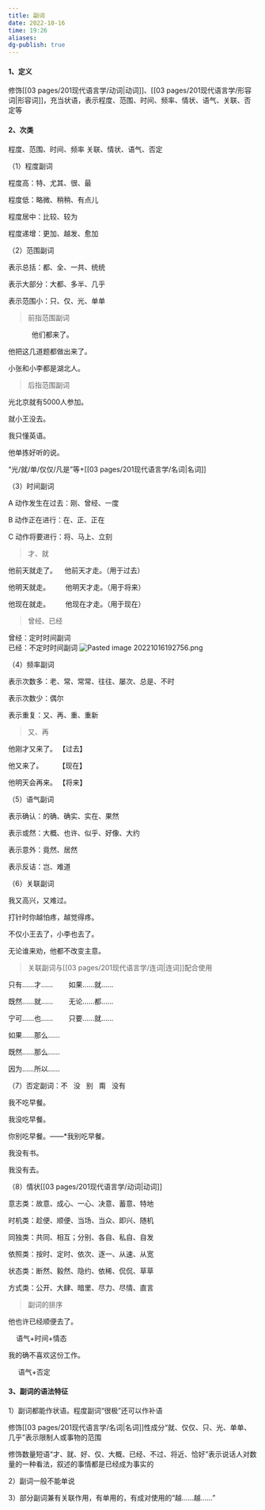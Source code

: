 ```yaml
---
title: 副词
date: 2022-10-16
time: 19:26
aliases:
dg-publish: true
---
```

#### 1、定义

修饰[[03 pages/201现代语言学/动词\|动词]]、[[03 pages/201现代语言学/形容词\|形容词]]，充当状语，表示程度、范围、时间、频率、情状、语气、关联、否定等

#### 2、次类
程度、范围、时间、频率
关联、情状、语气、否定

（1）程度副词

程度高：特、尤其、很、最

程度低：略微、稍稍、有点儿

程度居中：比较、较为

程度递增：更加、越发、愈加

（2）范围副词

表示总括：都、全、一共、统统

表示大部分：大都、多半、几乎

表示范围小：只、仅、光、单单

> 前指范围副词

            他们都来了。

他把这几道题都做出来了。

小张和小李都是湖北人。

> 后指范围副词

光北京就有5000人参加。

就小王没去。

我只懂英语。

他单拣好听的说。

“光/就/单/仅仅/凡是”等+[[03 pages/201现代语言学/名词\|名词]]

（3）时间副词

A 动作发生在过去：刚、曾经、一度

B 动作正在进行：在、正、正在

C 动作将要进行：将、马上、立刻

> 才、就

他前天就走了。    他前天才走。（用于过去）

他明天就走。        他明天才走。（用于将来）

他现在就走。        他现在才走。（用于现在）

> 曾经、已经

曾经：定时时间副词  
已经：不定时时间副词
![Pasted image 20221016192756.png](/img/user/09%20settings/Z%20attachment/Pasted%20image%2020221016192756.png)

（4）频率副词

表示次数多：老、常、常常、往往、屡次、总是、不时

表示次数少：偶尔

表示重复：又、再、重、重新

> 又、再

他刚才又来了。 【过去】

他又来了。        【现在】

他明天会再来。 【将来】

（5）语气副词

表示确认：的确、确实、实在、果然

表示或然：大概、也许、似乎、好像、大约

表示意外：竟然、居然

表示反诘：岂、难道

（6）关联副词

我又高兴，又难过。

打针时你越怕疼，越觉得疼。

不仅小王去了，小李也去了。

无论谁来劝，他都不改变主意。

> 关联副词与[[03 pages/201现代语言学/连词\|连词]]配合使用

只有……才……        如果……就……

既然……就……        无论……都……

宁可……也……        只要……就……

如果……那么……

既然……那么……

因为……所以……

（7）否定副词：不   没   别   甭   没有

我不吃早餐。

我没吃早餐。

你别吃早餐。——*我别吃早餐。

我没有书。

我没有去。

（8）情状[[03 pages/201现代语言学/动词\|动词]]

意志类：故意、成心、一心、决意、蓄意、特地

时机类：趁便、顺便、当场、当众、即兴、随机

同独类：共同、相互；分别、各自、私自、自发

依照类：按时、定时、依次、逐一、从速、从宽

状态类：断然、毅然、隐约、依稀、侃侃、草草

方式类：公开、大肆、暗里、尽力、尽情、直言

> 副词的排序

他也许已经顺便去了。

    语气+时间+情态

我的确不喜欢这份工作。

     语气+否定

#### 3、副词的语法特征

1）副词都能作状语。程度副词“很极”还可以作补语

修饰[[03 pages/201现代语言学/名词\|名词]]性成分“就、仅仅、只、光、单单、几乎”表示限制人或事物的范围

修饰数量短语“才、就、好、仅、大概、已经、不过、将近、恰好”表示说话人对数量的一种看法，叙述的事情都是已经成为事实的

2）副词一般不能单说

3）部分副词兼有关联作用，有单用的，有成对使用的“越……越……”